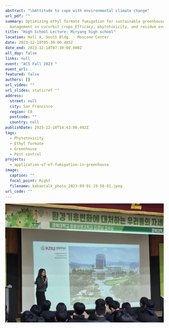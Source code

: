 ```yaml
---
abstract: "\bAttitude to cope with environmental climate change"
url_pdf: ""
summary: Optimizing ethyl formate fumigation for sustainable greenhouse pest
  management in cucurbit crops_Efficacy, phytotoxicity, and residue evaluation
title: "High School Lecture: Miryang high school"
location: Hall A, South Bldg. - Moscone Center
date: 2023-12-18T05:30:00.485Z
date_end: 2023-12-18T07:30:00.000Z
all_day: false
links: null
event: "ACS Fall 2023 "
event_url: .
featured: false
authors: []
url_video: ""
url_slides: staticref ""
address:
  street: null
  city: San Francisco
  region: CA
  postcode: ""
  country: null
publishDate: 2023-12-18T14:43:00.492Z
tags:
  - Phytotoxicity
  - Ethyl formate
  - Greenhouse
  - Pest control
projects:
  - application-of-ef-fumigation-in-greenhouse
image:
  caption: ""
  focal_point: Right
  filename: kakaotalk_photo_2023-09-01-19-58-01.jpeg
url_code: ""
---
```

![](kakaotalk_photo_2023-12-19-23-44-53-003jpeg.jpeg)